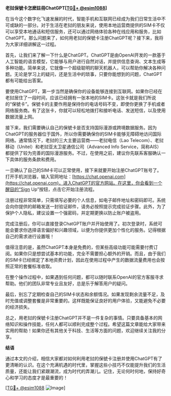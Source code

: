 **老挝保號卡怎麽註冊ChatGPT[[TG💪+ @esim1088](https://t.me/s/esim1088)]**

在当今这个数字化飞速发展的时代，智能手机和互联网已经成为我们日常生活中不可或缺的一部分。对于生活在老挝的朋友来说，使用本地运营商提供的SIM卡不仅可以享受本地通话和短信服务，还可以通过网络体验各种在线应用和服务，比如ChatGPT。那么问题来了，如何用老挝的保號卡注册ChatGPT呢？接下来，我将为大家详细讲解这一过程。

首先，让我们来了解一下什么是ChatGPT。ChatGPT是由OpenAI开发的一款基于人工智能的语言模型，它能够与用户进行自然对话，并提供信息查询、文本生成等多种功能。简单来说，它就像一个超级聪明的聊天机器人，可以帮助你解决各种问题。无论是学习上的疑问，还是生活中的琐事，只要你能想到的问题，ChatGPT都有可能给出答案。

要使用ChatGPT，第一步当然是确保你的设备能够连接到互联网。如果你已经在老挝居住了一段时间，应该已经拥有一张本地的SIM卡。这张卡就是我们所说的“保號卡”。保號卡的主要作用是保持你的电话号码不变，即使你更换了手机或者网络服务商。有了这张卡，你就可以轻松地拨打和接听电话、发送短信，以及使用数据流量上网。

接下来，我们需要确认自己的保號卡是否支持国际漫游或跨境数据服务。因为ChatGPT的服务器位于国外，所以你需要确保你的SIM卡能够无障碍地访问国际网络。通常情况下，老挝的三大主要运营商——老挝电信（Lao Telecom）、老挝移动（Unitel）和老挝亚太卫星通信公司（Advanced Info Service，简称AIS）都提供了较为完善的国际漫游服务。不过，在使用之前，建议你先联系客服确认一下具体的服务条款和费用。

一旦确认了自己的SIM卡可以正常使用，接下来就要开始注册ChatGPT账号了。打开手机浏览器，输入官网地址：[https://chat.openai.com](https://chat.openai.com)，进入ChatGPT的官方网站。在这里，你会看到一个醒目的“Sign Up”按钮，点击它开始注册流程。

注册过程非常简单，只需填写必要的个人信息，如电子邮件地址和密码即可。系统会向你提供的邮箱发送一封验证邮件，请务必按照提示完成验证步骤。此外，为了保护个人隐私，建议设置一个强密码，并定期更换以防止账户被盗用。

完成注册后，你可以直接登录ChatGPT账户并开始使用了。初次登录时，系统可能会要求你选择语言偏好和兴趣领域，以便为你提供更加个性化的服务。记得根据自己的需求进行设置哦！

值得注意的是，虽然ChatGPT本身是免费的，但某些高级功能可能需要付费订阅。如果你只是想尝试基本的功能，完全不需要担心额外的开销。而且，由于我们的SIM卡已经绑定了本地资费计划，因此在使用过程中产生的数据流量费用也会按照正常的套餐标准收取。

在整个操作过程中，如果遇到任何问题，都可以随时联系OpenAI的官方客服寻求帮助。他们的团队非常专业且友好，总是乐于解答用户的疑问。

最后，别忘了定期检查自己的SIM卡状态和余额情况。如果发现剩余流量不足，及时充值或调整套餐是非常重要的。这样既能保证良好的用户体验，又能避免不必要的经济损失。

总之，用老挝的保號卡注册ChatGPT并不是一件复杂的事情。只要具备基本的网络知识和操作技能，任何人都可以顺利完成整个过程。希望这篇文章能给大家带来实用的帮助！如果你还有其他关于科技、生活等方面的问题，欢迎继续关注我的分享。

**结语**

通过本文的介绍，相信大家都对如何利用老挝的保號卡注册并使用ChatGPT有了更清晰的认识。在这个充满机遇的时代里，掌握这些小技巧不仅能提升我们的生活质量，还能让我们紧跟潮流，成为时代的弄潮儿。记住，无论何时何地，保持好奇心和学习的态度才是最重要的！

[[TG💪+ @esim1088](https://t.me/s/esim1088) ![Image](https://i.postimg.cc/4NQfJmqS/Snipaste-2025-05-13-00-14-12.png)]
